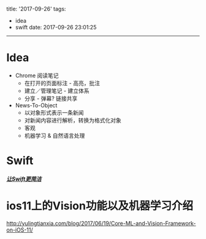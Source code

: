 title: '2017-09-26'
tags:
  - idea
  - swift
date: 2017-09-26 23:01:25
---


Idea
===
- Chrome 阅读笔记
    - 在打开的页面标注 - 高亮，批注
    - 建立／管理笔记 - 建立体系
    - 分享 - 弹幕? 链接共享
- News-To-Object
    - 以对象形式表示一条新闻
    - 对新闻内容进行解析，转换为格式化对象
    - 客观
    - 机器学习 & 自然语言处理

Swift
===
##### [让Swift更简洁](https://zhuanlan.zhihu.com/p/29448472?hmsr=toutiao.io&utm_medium=toutiao.io&utm_source=toutiao.io)


ios11上的Vision功能以及机器学习介绍
===
http://yulingtianxia.com/blog/2017/06/19/Core-ML-and-Vision-Framework-on-iOS-11/
    
